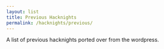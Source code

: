 ```yaml
---
layout: list
title: Previous Hacknights
permalink: /hacknights/previous/
---
```


A list of previous hacknights ported over from the wordpress.